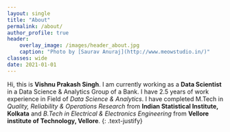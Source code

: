```yaml
---
layout: single
title: "About"
permalink: /about/
author_profile: true
header:
    overlay_image: /images/header_about.jpg
    caption: "Photo by [Saurav Anuraj](http://www.meowstudio.in/)"
classes: wide
date: 2021-01-01
---
```


Hi, this is **Vishnu Prakash Singh**. I am currently working as a **Data Scientist** in a Data Science & Analytics Group of a Bank. I have 2.5 years of work experience in Field of *Data Science & Analytics*. I have completed M.Tech in *Quality, Reliability & Operations Research* from **Indian Statistical Institute, Kolkata** and *B.Tech in Electrical & Electronics Engineering* from **Vellore institute of Technology, Vellore**.
{: .text-justify}
